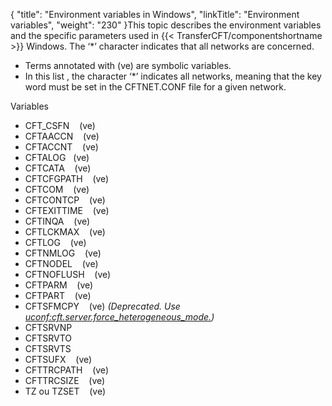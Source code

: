 {
    "title": "Environment  variables in Windows",
    "linkTitle": "Environment variables",
    "weight": "230"
}This topic describes the environment
variables and the specific parameters used in {{< TransferCFT/componentshortname  >}} Windows. The ‘\*’ character indicates that all networks are concerned.

- Terms annotated with (ve) are symbolic variables.
- In this list , the character ‘\*’ indicates all networks, meaning that the key word must be set in the CFTNET.CONF file for a given
    network.

Variables

- CFT\_CSFN    (ve)
- CFTAACCN    (ve)
- CFTACCNT    (ve)
- CFTALOG   (ve)
- CFTCATA    (ve)
- CFTCFGPATH    (ve)
- CFTCOM    (ve)
- CFTCONTCP    (ve)
- CFTEXITTIME    (ve)
- CFTINQA    (ve)
- CFTLCKMAX    (ve)
- CFTLOG    (ve)
- CFTNMLOG    (ve)
- CFTNODEL    (ve)
- CFTNOFLUSH    (ve)
- CFTPARM    (ve)
- CFTPART    (ve)
- CFTSFMCPY    (ve) *(Deprecated. Use [uconf:cft.server.force\_heterogeneous\_mode.](../../../../../admin_intro/uconf/uconf_heterogeneous_mode))*
- CFTSRVNP
- CFTSRVTO
- CFTSRVTS
- CFTSUFX    (ve)
- CFTTRCPATH    (ve)
- CFTTRCSIZE    (ve)
- TZ ou TZSET    (ve)
